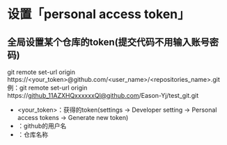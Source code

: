 # 设置「personal access token」
## 全局设置某个仓库的token(提交代码不用输入账号密码)
git remote set-url origin https://<your_token>@github.com/<user_name>/<repositories_name>.git  
例：git remote set-url origin https://github_11AZXHQxxxxxxQl@github.com/Eason-Yj/test_git.git
- <your_token>：获得的token(settings -> Developer setting -> Personal access tokens -> Generate new token) 
- <USERNAME>：github的用户名 
- <REPO>：仓库名称 


